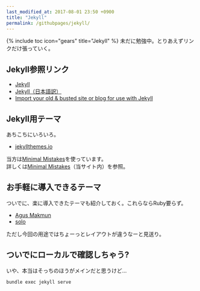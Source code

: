 ```yaml
---
last_modified_at: 2017-08-01 23:50 +0900
title: "Jekyll"
permalink: /githubpages/jekyll/
---
```

{% include toc icon="gears" title="Jekyll" %} 未だに勉強中。とりあえずリンクだけ張っていく。

## Jekyll参照リンク
- [Jekyll](http://jekyllrb.com/)   
- [Jekyll（日本語訳）](http://jekyllrb-ja.github.io/)   
- [Import your old & busted site or blog for use with Jekyll](http://import.jekyllrb.com/)

## Jekyll用テーマ
あちこちにいろいろ。   
- [jekyllthemes.io](https://jekyllthemes.io/)  

当方は[Minimal Mistakes](https://mmistakes.github.io/minimal-mistakes/)を使っています。   
詳しくは[Minimal Mistakes](/docs/minimal-mistakes/)（当サイト内）を参照。


## お手軽に導入できるテーマ
ついでに、楽に導入できたテーマも紹介しておく。これらならRuby要らず。

- [Agus Makmun](https://agusmakmun.github.io/)
- [solo](https://chibicode.github.io/solo/)    

ただし今回の用途ではちょーっとレイアウトが違うなーと見送り。

## ついでにローカルで確認しちゃう?
いや、本当はそっちのほうがメインだと思うけど…
```sh
bundle exec jekyll serve
```
